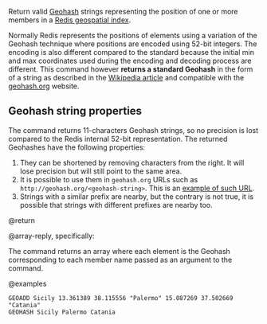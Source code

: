 Return valid [Geohash](https://en.wikipedia.org/wiki/Geohash) strings representing the position of one or more members in a [Redis geospatial index](/docs/data-types/geospatial).

Normally Redis represents the positions of elements using a variation of the Geohash technique where positions are encoded using 52-bit integers.
The encoding is also different compared to the standard because the initial min and max coordinates used during the encoding and decoding process are different.
This command however **returns a standard Geohash** in the form of a string as described in the [Wikipedia article](https://en.wikipedia.org/wiki/Geohash) and compatible with the [geohash.org](http://geohash.org) website.

## Geohash string properties

The command returns 11-characters Geohash strings, so no precision is lost compared to the Redis internal 52-bit representation.
The returned Geohashes have the following properties:

1. They can be shortened by removing characters from the right. It will lose precision but will still point to the same area.
2. It is possible to use them in `geohash.org` URLs such as `http://geohash.org/<geohash-string>`. This is an [example of such URL](http://geohash.org/sqdtr74hyu0).
3. Strings with a similar prefix are nearby, but the contrary is not true, it is possible that strings with different prefixes are nearby too.

@return

@array-reply, specifically:

The command returns an array where each element is the Geohash corresponding to each member name passed as an argument to the command.

@examples

```cli
GEOADD Sicily 13.361389 38.115556 "Palermo" 15.087269 37.502669 "Catania"
GEOHASH Sicily Palermo Catania
```

